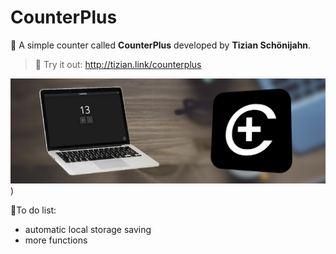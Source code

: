 # CounterPlus
🎉 A simple counter called **CounterPlus** developed by **Tizian Schönijahn**.
>🔌  Try it out: http://tizian.link/counterplus

![Banner](https://raw.githubusercontent.com/TizianSchoenijahn/CounterPlus/25b749ea93fc0fb5389441a035aa8d62b913d488/MarketingImageCounterPlus.png))

📝To do list:
- automatic local storage saving
- more functions
